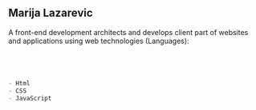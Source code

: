 ## Marija Lazarevic

A front-end development architects and develops client part of websites and applications using web technologies (Languages): 


```markdown




- Html
- CSS
- JavaScript



```

